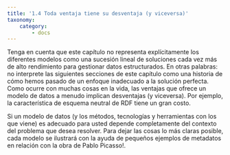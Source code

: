 ```yaml
---
title: '1.4 Toda ventaja tiene su desventaja (y viceversa)'
taxonomy:
    category:
        - docs
---
```


Tenga en cuenta que este capítulo no representa explícitamente los diferentes modelos como una sucesión lineal de soluciones cada vez más de alto rendimiento para gestionar datos estructurados. 
En otras palabras: no interprete las siguientes secciones de este capítulo como una historia de cómo hemos pasado de un enfoque inadecuado a la solución perfecta. Como ocurre con muchas cosas en la vida, las ventajas que ofrece un modelo de datos a menudo implican desventajas (y viceversa). Por ejemplo, la característica de esquema neutral de RDF tiene un gran costo. 

Si un modelo de datos (y los métodos, tecnologías y herramientas con los que viene) es adecuado para usted depende completamente del contexto del problema que desea resolver. Para dejar las cosas lo más claras posible, cada modelo se ilustrará con la ayuda de pequeños ejemplos de metadatos en relación con la obra de Pablo Picasso!.